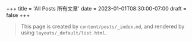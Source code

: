 +++
title = 'All Posts 所有文章'
date = 2023-01-01T08:30:00-07:00
draft = false
+++
> This page is created by `content/posts/_index.md`, and rendered by using `layouts/_default/list.html`. 